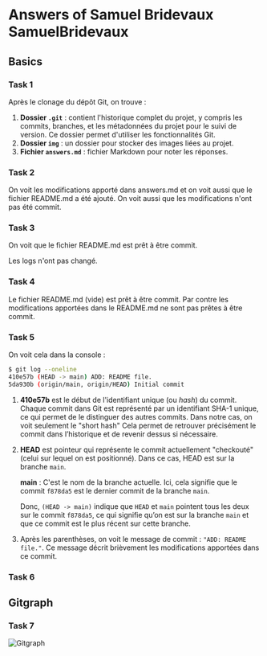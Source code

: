 # Answers of Samuel Bridevaux SamuelBridevaux

## Basics

### Task 1

Après le clonage du dépôt Git, on trouve :

1. **Dossier `.git`** : contient l'historique complet du projet, y compris les commits, branches, et les métadonnées du projet pour le suivi de version. Ce dossier permet d'utiliser les fonctionnalités Git.
2. **Dossier `img`** : un dossier pour stocker des images liées au projet.
3. **Fichier `answers.md`** : fichier Markdown pour noter les réponses.

### Task 2

On voit les modifications apporté dans answers.md et on voit aussi que le fichier README.md a été ajouté. On voit aussi que les modifications n'ont pas été commit.

### Task 3

On voit que le fichier README.md est prêt à être commit.

Les logs n'ont pas changé.

### Task 4

Le fichier README.md (vide) est prêt à être commit. Par contre les modifications apportées dans le README.md ne sont pas prêtes à être commit.

### Task 5

On voit cela dans la console :

```sh
$ git log --oneline
410e57b (HEAD -> main) ADD: README file.
5da930b (origin/main, origin/HEAD) Initial commit
```

1. **410e57b** est le début de l'identifiant unique (ou *hash*) du commit. Chaque commit dans Git est représenté par un identifiant SHA-1 unique, ce qui permet de le distinguer des autres commits. Dans notre cas, on voit seulement le "short hash" Cela permet de retrouver précisément le commit dans l’historique et de revenir dessus si nécessaire.

2. **HEAD** est pointeur qui représente le commit actuellement "checkouté" (celui sur lequel on est positionné). Dans ce cas, HEAD est sur la branche `main`.
   
   **main** : C'est le nom de la branche actuelle. Ici, cela signifie que le commit `f878da5` est le dernier commit de la branche `main`.
   
   Donc, `(HEAD -> main)` indique que `HEAD` et `main` pointent tous les deux sur le commit `f878da5`, ce qui signifie qu’on est sur la branche `main` et que ce commit est le plus récent sur cette branche.

3. Après les parenthèses, on voit le message de commit : `"ADD: README file."`. Ce message décrit brièvement les modifications apportées dans ce commit.

### Task 6

## Gitgraph

### Task 7

![Gitgraph](img/gitgraph.svg)